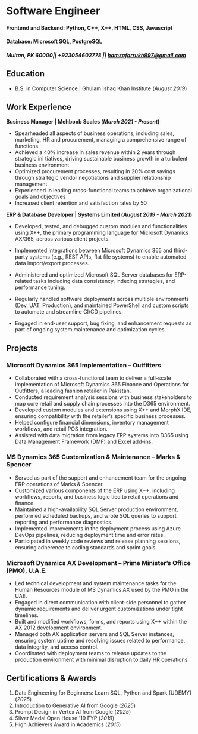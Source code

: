 # Software Engineer

#### Frontend and Backend: Python, C++, X++, HTML, CSS, Javascript
#### Database: Microsoft SQL, PostgreSQL
##### Multan, PK 60000|| +923054602778 || hamzafarrukh997@gmail.com

## Education
- B.S. in Computer Science | Ghulam Ishaq Khan Institute (_August 2019_)

## Work Experience
**Business Manager | Mehboob Scales (_March 2021 - Present_)**
- Spearheaded all aspects of business operations, including sales, marketing, 
HR and procurement, managing a comprehensive range of functions
- Achieved a 40% increase in sales revenue within 2 years through strategic ini
tiatives, driving sustainable business growth in a turbulent business environment
- Optimized procurement processes, resulting in 20% cost savings through stra
tegic vendor negotiations and supplier relationship management
- Experienced in leading cross-functional teams to achieve organizational 
goals and objectives
- Increased client retention and satisfaction rates by 50
  
**ERP & Database Developer | Systems Limited (_August 2019 - March 2021_)**
- Developed, tested, and debugged custom modules and functionalities using X++, the primary programming language for Microsoft Dynamics AX/365, across various client projects.

- Implemented integrations between Microsoft Dynamics 365 and third-party systems (e.g., REST APIs, flat file systems) to enable automated data import/export processes.
- Administered and optimized Microsoft SQL Server databases for ERP-related tasks including data consistency, indexing strategies, and performance tuning.
- Regularly handled software deployments across multiple environments (Dev, UAT, Production), and maintained PowerShell and custom scripts to automate and streamline CI/CD pipelines.
- Engaged in end-user support, bug fixing, and enhancement requests as part of ongoing system maintenance and optimization cycles.
  
## Projects
### Microsoft Dynamics 365 Implementation – Outfitters
- Collaborated with a cross-functional team to deliver a full-scale implementation of Microsoft Dynamics 365 Finance and Operations for Outfitters, a leading fashion retailer in Pakistan.
- Conducted requirement analysis sessions with business stakeholders to map core retail and supply chain processes into the D365 environment.
- Developed custom modules and extensions using X++ and MorphX IDE, ensuring compatibility with the retailer’s specific business processes.
- Helped configure financial dimensions, inventory management workflows, and retail POS integration.
- Assisted with data migration from legacy ERP systems into D365 using Data Management Framework (DMF) and Excel add-ins.

### MS Dynamics 365 Customization & Maintenance – Marks & Spencer
- Served as part of the support and enhancement team for the ongoing ERP operations of Marks & Spencer.
- Customized various components of the ERP using X++, including workflows, reports, and business logic tied to retail operations and finance.
- Maintained a high-availability SQL Server production environment, performed scheduled backups, and wrote SQL queries to support reporting and performance diagnostics.
- Implemented improvements in the deployment process using Azure DevOps pipelines, reducing deployment time and error rates.
- Participated in weekly code reviews and release planning sessions, ensuring adherence to coding standards and sprint goals.

### Microsoft Dynamics AX Development – Prime Minister’s Office (PMO), U.A.E.
- Led technical development and system maintenance tasks for the Human Resources module of MS Dynamics AX used by the PMO in the UAE.
- Engaged in direct communication with client-side personnel to gather dynamic requirements and deliver urgent customizations under tight timelines.
- Built and modified workflows, forms, and reports using X++ within the AX 2012 development environment.
- Managed both AX application servers and SQL Server instances, ensuring system uptime and resolving issues related to performance, data integrity, and access control.
- Coordinated with deployment teams to release updates to the production environment with minimal disruption to daily HR operations.

## Certifications & Awards
1. Data Engineering for Beginners: Learn SQL, Python and Spark (UDEMY) (_2025_)
2. Introduction to Generative AI from Google (_2025_)
3. Prompt Design in Vertex AI from Google (_2025_)
4. Silver Medal Open House '19 FYP (_2019_)
5. High Achievers Award in Academics (_2015_)
